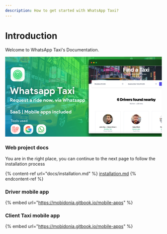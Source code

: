 ```yaml
---
description: How to get started with WhatsApp Taxi?
---
```


# Introduction

Welcome to WhatsApp Taxi's Documentation.

![](<.gitbook/assets/CoverHiRes (1).jpg>)

### Web project docs

You are in the right place, you can continue to the next page to follow the installation process

{% content-ref url="docs/installation.md" %}
[installation.md](docs/installation.md)
{% endcontent-ref %}

### Driver mobile app

{% embed url="https://mobidonia.gitbook.io/mobile-apps" %}

### Client Taxi mobile app

{% embed url="https://mobidonia.gitbook.io/mobile-apps" %}
